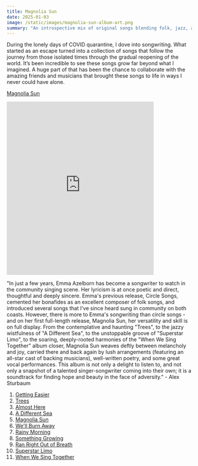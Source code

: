 ```yaml
---
title: Magnolia Sun
date: 2025-01-03
image: /static/images/magnolia-sun-album-art.png
summary: "An introspective mix of original songs blending folk, jazz, and pop"
---
```


During the lonely days of COVID quarantine, I dove into songwriting. What started as an escape turned into a collection of songs that follow the journey from those isolated times through the gradual reopening of the world.
It’s been incredible to see these songs grow far beyond what I imagined. A huge part of that has been the chance to collaborate with the amazing friends and musicians that brought these songs to life in ways I never could have alone.

[Magnolia Sun](https://album.link/s/7grSbplzaqUnZo2wsteiXv)

<iframe style="border: 0; width: 400px; height: 472px;" src="https://bandcamp.com/EmbeddedPlayer/album=1983118898/size=large/bgcol=ffffff/linkcol=0687f5/artwork=small/transparent=true/" seamless><a href="https://emmaazelborn.bandcamp.com/album/magnolia-sun">Magnolia Sun by Emma Azelborn</a></iframe>

"In just a few years, Emma Azelborn has become a songwriter to watch in the community singing scene. Her lyricism is at once poetic and direct, thoughtful and deeply sincere. Emma's previous release, Circle Songs, cemented her bonafides as an excellent composer of folk songs, and introduced several songs that I've since heard sung in community on both coasts. However, there is more to Emma's songwriting than circle songs - and on her first full-length release, Magnolia Sun, her versatility and skill is on full display. From the contemplative and haunting "Trees", to the jazzy wistfulness of "A Different Sea", to the unstoppable groove of "Superstar Limo", to the soaring, deeply-rooted harmonies of the "When We Sing Together" album closer, Magnolia Sun weaves deftly between melancholy and joy, carried there and back again by lush arrangements (featuring an all-star cast of backing musicians), well-written poetry, and some great vocal performances. This album is not only a delight to listen to, and not only a snapshot of a talented singer-songwriter coming into their own; it is a soundtrack for finding hope and beauty in the face of adversity."  - Alex Sturbaum

1. [Getting Easier](/songs/getting-easier)
2. [Trees](/songs/trees)
3. [Almost Here](/songs/almost-here)
4. [A Different Sea](/songs/a-different-sea)
5. [Magnolia Sun](/songs/magnolia-sun)
6. [We'll Burn Away](/songs/well-burn-away)
7. [Rainy Morning](/songs/rainy-morning)
8. [Something Growing](/songs/something-growing)
9. [Ran Right Out of Breath](/songs/ran-right-out-of-breath)
10. [Superstar Limo](/songs/superstar-limo)
11. [When We Sing Together](/songs/when-we-sing-together)